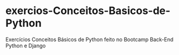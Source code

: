 # exercios-Conceitos-Basicos-de-Python
Exercícios Conceitos Básicos de Python feito no Bootcamp Back-End Python e Django 
